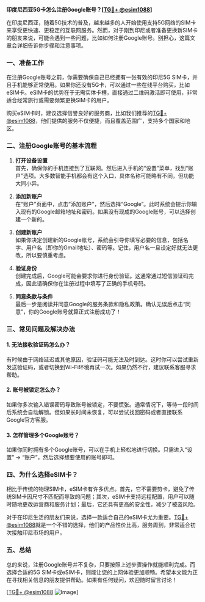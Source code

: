 **印度尼西亚5G卡怎么注册Google账号？[[TG💪+ @esim1088](https://t.me/s/esim1088)]**

在印度尼西亚，随着5G技术的普及，越来越多的人开始使用支持5G网络的SIM卡来享受更快速、更稳定的互联网服务。然而，对于刚到印尼或者准备更换新SIM卡的朋友来说，可能会遇到一些问题，比如如何注册Google账号。别担心，这篇文章会详细告诉你步骤和注意事项。

### 一、准备工作

在注册Google账号之前，你需要确保自己已经拥有一张有效的印尼5G SIM卡，并且手机能够正常使用。如果你还没有5G卡，可以通过一些在线平台购买，比如eSIM卡。eSIM卡的优势在于无需实体卡槽，直接通过二维码激活即可使用，非常适合经常旅行或需要频繁更换SIM卡的用户。

购买eSIM卡时，建议选择信誉良好的服务商，比如我们推荐的[TG💪+ @esim1088](https://t.me/s/esim1088)，他们提供的服务不仅便捷，而且覆盖范围广，支持多个国家和地区。

### 二、注册Google账号的基本流程

1. **打开设备设置**  
   首先，确保你的手机连接到了互联网。然后进入手机的“设置”菜单，找到“账户”选项。大多数智能手机都会有这个入口，具体名称可能略有不同，但功能大同小异。

2. **添加新账户**  
   在“账户”页面中，点击“添加账户”，然后选择“Google”。此时系统会提示你输入现有的Google邮箱地址和密码。如果没有现成的Google账号，可以选择创建一个新的。

3. **创建新账户**  
   如果你决定创建新的Google账号，系统会引导你填写必要的信息，包括名字、用户名（即你的Gmail地址）、密码等。记住，用户名一旦设定好就无法更改，所以要慎重考虑。

4. **验证身份**  
   创建完成后，Google可能会要求你进行身份验证。这通常通过短信验证码完成，因此请确保你在注册过程中填写了正确的手机号码。

5. **同意条款与条件**  
   最后一步是阅读并同意Google的服务条款和隐私政策。确认无误后点击“同意”，你的Google账号就算正式注册成功了！

### 三、常见问题及解决办法

#### 1. 无法接收验证码怎么办？
有时候由于网络延迟或其他原因，验证码可能无法及时到达。这时你可以尝试重新发送验证码，或者切换到Wi-Fi环境再试一次。如果仍然不行，建议联系客服寻求帮助。

#### 2. 账号被锁定怎么办？
如果你多次输入错误密码导致账号被锁定，不要慌张。通常情况下，等待一段时间后系统会自动解锁。但如果长时间未恢复，可以尝试找回密码或者直接联系Google官方客服。

#### 3. 怎样管理多个Google账号？
如果你同时拥有多个Google账号，可以在手机上轻松地进行切换。只需进入“设置” -> “账户”，然后选择想要使用的账号即可。

### 四、为什么选择eSIM卡？

相比于传统的物理SIM卡，eSIM卡有许多优点。首先，它不需要剪卡，避免了传统SIM卡因尺寸不匹配而导致的问题；其次，eSIM卡支持远程配置，用户可以随时随地更改运营商和服务计划；最后，它还具有更高的安全性，减少了被盗风险。

对于在印尼生活的朋友们来说，选择一款适合自己的eSIM卡尤为重要。[TG💪+ @esim1088](https://t.me/s/esim1088)就是一个不错的选择，他们的产品性价比高，服务周到，非常适合初次接触印尼市场的用户。

### 五、总结

总的来说，注册Google账号并不复杂，只要按照上述步骤操作就能顺利完成。而选择合适的5G SIM卡或eSIM卡，则能让您的上网体验更加顺畅。希望本文能为正在寻找相关信息的朋友提供帮助。如果有任何疑问，欢迎随时留言讨论！

[[TG💪+ @esim1088](https://t.me/s/esim1088) ![Image](https://i.postimg.cc/4NQfJmqS/Snipaste-2025-05-13-00-14-12.png)]